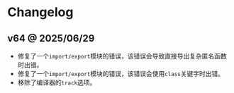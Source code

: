 # Changelog

## v64 @ 2025/06/29

- 修复了一个`import/export`模块的错误，该错误会导致直接导出复杂匿名函数时出错。
- 修复了一个`import/export`模块的错误，该错误会使用`class`关键字时出错。
- 移除了编译器的`track`选项。
